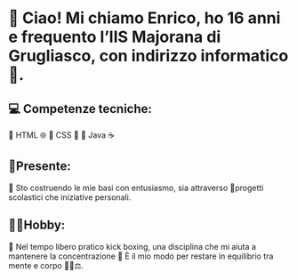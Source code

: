 #  👋 Ciao! Mi chiamo Enrico, ho 16 anni e frequento l’IIS Majorana di Grugliasco, con indirizzo informatico🏫.

## 💻  Competenze tecniche:
🔹 HTML 🌐
🔹 CSS 🎨
🔹 Java ☕

## 🔭Presente:
🚀 Sto costruendo le mie basi con entusiasmo, sia attraverso 
📘progetti scolastici  che iniziative personali. 

## 🏋🏻Hobby:
🥊 Nel tempo libero pratico kick boxing, una disciplina che mi aiuta a mantenere la concentrazione 🎯
È il mio modo per restare in equilibrio tra mente e corpo 🧘‍♂️⚖️.





<!--
**Enrico-Alessio-Cannella/Enrico-Alessio-Cannella** is a ✨ _special_ ✨ repository because its `README.md` (this file) appears on your GitHub profile.

Here are some ideas to get you started:

- 🔭 I’m currently working on ...
- 🌱 I’m currently learning ...
- 👯 I’m looking to collaborate on ...
- 🤔 I’m looking for help with ...
- 💬 Ask me about ...
- 📫 How to reach me: ...
- 😄 Pronouns: ...
- ⚡ Fun fact: ...
-->
